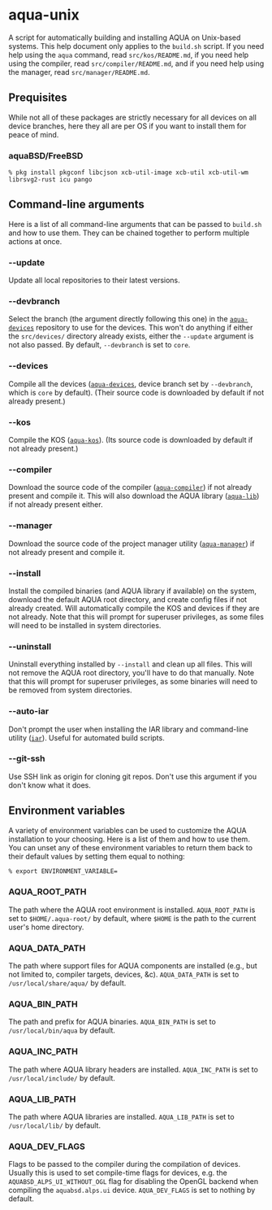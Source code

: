 # aqua-unix

A script for automatically building and installing AQUA on Unix-based systems.
This help document only applies to the `build.sh` script.
If you need help using the `aqua` command, read `src/kos/README.md`, if you need help using the compiler, read `src/compiler/README.md`, and if you need help using the manager, read `src/manager/README.md`.

## Prequisites

While not all of these packages are strictly necessary for all devices on all device branches, here they all are per OS if you want to install them for peace of mind.

### aquaBSD/FreeBSD

```console
% pkg install pkgconf libcjson xcb-util-image xcb-util xcb-util-wm librsvg2-rust icu pango
```

## Command-line arguments

Here is a list of all command-line arguments that can be passed to `build.sh` and how to use them.
They can be chained together to perform multiple actions at once.

### --update

Update all local repositories to their latest versions.

### --devbranch

Select the branch (the argument directly following this one) in the [`aqua-devices`](https://github.com/inobulles/aqua-devices) repository to use for the devices.
This won't do anything if either the `src/devices/` directory already exists, either the `--update` argument is not also passed.
By default, `--devbranch` is set to `core`.

### --devices

Compile all the devices ([`aqua-devices`](https://github.com/inobulles/aqua-devices), device branch set by `--devbranch`, which is `core` by default).
(Their source code is downloaded by default if not already present.)

### --kos

Compile the KOS ([`aqua-kos`](https://github.com/inobulles/aqua-kos)).
(Its source code is downloaded by default if not already present.)

### --compiler

Download the source code of the compiler ([`aqua-compiler`](https://github.com/inobulles/aqua-compiler)) if not already present and compile it.
This will also download the AQUA library ([`aqua-lib`](https://github.com/inobulles/aqua-lib)) if not already present either.

### --manager

Download the source code of the project manager utility ([`aqua-manager`](https://github.com/inobulles/aqua-manager)) if not already present and compile it.

### --install

Install the compiled binaries (and AQUA library if available) on the system, download the default AQUA root directory, and create config files if not already created.
Will automatically compile the KOS and devices if they are not already.
Note that this will prompt for superuser privileges, as some files will need to be installed in system directories.

### --uninstall

Uninstall everything installed by `--install` and clean up all files.
This will not remove the AQUA root directory, you'll have to do that manually.
Note that this will prompt for superuser privileges, as some binaries will need to be removed from system directories.

### --auto-iar

Don't prompt the user when installing the IAR library and command-line utility ([`iar`](https://github.com/inobulles/iar)).
Useful for automated build scripts.

### --git-ssh

Use SSH link as origin for cloning git repos.
Don't use this argument if you don't know what it does.

## Environment variables

A variety of environment variables can be used to customize the AQUA installation to your choosing.
Here is a list of them and how to use them.
You can unset any of these environment variables to return them back to their default values by setting them equal to nothing:

```sh
% export ENVIRONMENT_VARIABLE=
```

### AQUA_ROOT_PATH

The path where the AQUA root environment is installed.
`AQUA_ROOT_PATH` is set to `$HOME/.aqua-root/` by default, where `$HOME` is the path to the current user's home directory.

### AQUA_DATA_PATH

The path where support files for AQUA components are installed (e.g., but not limited to, compiler targets, devices, &c).
`AQUA_DATA_PATH` is set to `/usr/local/share/aqua/` by default.

### AQUA_BIN_PATH

The path and prefix for AQUA binaries.
`AQUA_BIN_PATH` is set to `/usr/local/bin/aqua` by default.

### AQUA_INC_PATH

The path where AQUA library headers are installed.
`AQUA_INC_PATH` is set to `/usr/local/include/` by default.

### AQUA_LIB_PATH

The path where AQUA libraries are installed.
`AQUA_LIB_PATH` is set to `/usr/local/lib/` by default.

### AQUA_DEV_FLAGS

Flags to be passed to the compiler during the compilation of devices.
Usually this is used to set compile-time flags for devices, e.g. the `AQUABSD_ALPS_UI_WITHOUT_OGL` flag for disabling the OpenGL backend when compiling the `aquabsd.alps.ui` device.
`AQUA_DEV_FLAGS` is set to nothing by default.
